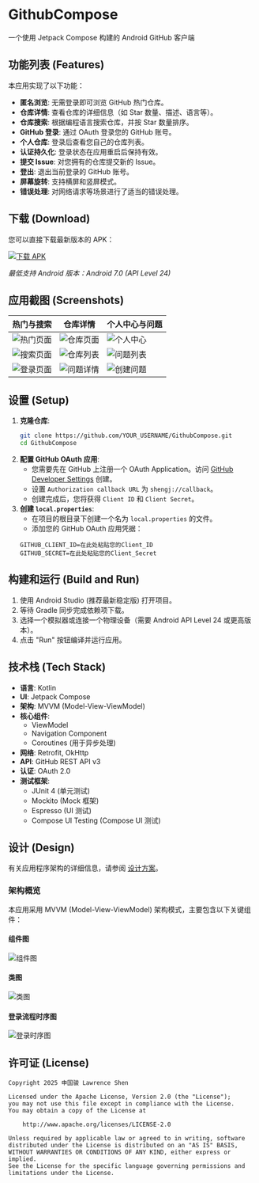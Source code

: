 # GithubCompose

一个使用 Jetpack Compose 构建的 Android GitHub 客户端

## 功能列表 (Features)

本应用实现了以下功能：

*   **匿名浏览**: 无需登录即可浏览 GitHub 热门仓库。
*   **仓库详情**: 查看仓库的详细信息（如 Star 数量、描述、语言等）。
*   **仓库搜索**: 根据编程语言搜索仓库，并按 Star 数量排序。
*   **GitHub 登录**: 通过 OAuth 登录您的 GitHub 账号。
*   **个人仓库**: 登录后查看您自己的仓库列表。
*   **认证持久化**: 登录状态在应用重启后保持有效。
*   **提交 Issue**: 对您拥有的仓库提交新的 Issue。
*   **登出**: 退出当前登录的 GitHub 账号。
*   **屏幕旋转**: 支持横屏和竖屏模式。
*   **错误处理**: 对网络请求等场景进行了适当的错误处理。

## 下载 (Download)

您可以直接下载最新版本的 APK：

[![下载 APK](https://img.shields.io/badge/下载-APK-green.svg)](release/app-release.apk)

*最低支持 Android 版本：Android 7.0 (API Level 24)*

## 应用截图 (Screenshots)

| 热门与搜索 | 仓库详情 | 个人中心与问题 |
|-----------------|-------------------|------------------|
| ![热门页面](release/screenshots/popular-screen.png) | ![仓库页面](release/screenshots/repo-screen.png) | ![个人中心](release/screenshots/profile-screen.png) |
| ![搜索页面](release/screenshots/search-screen.png) | ![仓库列表](release/screenshots/repo-list-screen.png) | ![问题列表](release/screenshots/issue-list-screen.png) |
| ![登录页面](release/screenshots/login-screen.png) | ![问题详情](release/screenshots/issue-detail-screen.png) | ![创建问题](release/screenshots/create-issue-screen.png) |

## 设置 (Setup)

1.  **克隆仓库**:
    ```bash
    git clone https://github.com/YOUR_USERNAME/GithubCompose.git
    cd GithubCompose
    ```
2.  **配置 GitHub OAuth 应用**:
    *   您需要先在 GitHub 上注册一个 OAuth Application。访问 [GitHub Developer Settings](https://github.com/settings/apps) 创建。
    *   设置 `Authorization callback URL` 为 `shengj://callback`。
    *   创建完成后，您将获得 `Client ID` 和 `Client Secret`。
3.  **创建 `local.properties`**:
    *   在项目的根目录下创建一个名为 `local.properties` 的文件。
    *   添加您的 GitHub OAuth 应用凭据：
      ```properties
      GITHUB_CLIENT_ID=在此处粘贴您的Client_ID
      GITHUB_SECRET=在此处粘贴您的Client_Secret
      ```

## 构建和运行 (Build and Run)

1.  使用 Android Studio (推荐最新稳定版) 打开项目。
2.  等待 Gradle 同步完成依赖项下载。
3.  选择一个模拟器或连接一个物理设备（需要 Android API Level 24 或更高版本）。
4.  点击 "Run" 按钮编译并运行应用。

## 技术栈 (Tech Stack)

*   **语言**: Kotlin
*   **UI**: Jetpack Compose
*   **架构**: MVVM (Model-View-ViewModel)
*   **核心组件**:
    *   ViewModel
    *   Navigation Component
    *   Coroutines (用于异步处理)
*   **网络**: Retrofit, OkHttp
*   **API**: GitHub REST API v3
*   **认证**: OAuth 2.0
*   **测试框架**:
    *   JUnit 4 (单元测试)
    *   Mockito (Mock 框架)
    *   Espresso (UI 测试)
    *   Compose UI Testing (Compose UI 测试)

## 设计 (Design)

有关应用程序架构的详细信息，请参阅 [设计方案](DESIGN-CN.md)。

### 架构概览

本应用采用 MVVM (Model-View-ViewModel) 架构模式，主要包含以下关键组件：

#### 组件图
![组件图](resources/design/Component-Diagram.png)

#### 类图
![类图](resources/design/Class-Diagram.png)

#### 登录流程时序图
![登录时序图](resources/design/Login-Sequence-Diagram.png)

## 许可证 (License)

```
Copyright 2025 申国骏 Lawrence Shen

Licensed under the Apache License, Version 2.0 (the "License");
you may not use this file except in compliance with the License.
You may obtain a copy of the License at

    http://www.apache.org/licenses/LICENSE-2.0

Unless required by applicable law or agreed to in writing, software
distributed under the License is distributed on an "AS IS" BASIS,
WITHOUT WARRANTIES OR CONDITIONS OF ANY KIND, either express or implied.
See the License for the specific language governing permissions and
limitations under the License.
``` 
